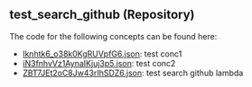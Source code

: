 ## test\_search\_github \(Repository\)

The code for the following concepts can be found here: 

- [lknhtk6\_o38k0KgRUVpfG6.json](lknhtk6_o38k0KgRUVpfG6.json): test conc1
- [iN3fnhvVz1AynaIKjuj3p5.json](iN3fnhvVz1AynaIKjuj3p5.json): test conc2
- [ZBT7JEt2oC8Jw43rIhSDZ6.json](ZBT7JEt2oC8Jw43rIhSDZ6.json): test search github lambda

